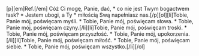[p][em]Ref.[/em] Cóż Ci mogę, Panie, dać, * co nie jest Twym bogactwem łask? * Jestem ubogi, a Ty * miłością Swą napełniasz nas.[/p][ol][li]Tobie, Panie mój, poświęcam myśli. * Tobie, Panie mój, poświęcam słowa. * Tobie, Panie mój, poświęcam czyny.[/li][li]Tobie, Panie mój, poświęcam troski. * Tobie, Panie mój, poświęcam przyszłość. * Tobie, Panie mój, upokorzenia.[/li][li]Tobie, Panie mój, poświęcam miłość. * Tobie, Panie mój, poświęcam siebie. * Tobie, Panie mój, poświęcam wszystko.[/li][/ol]